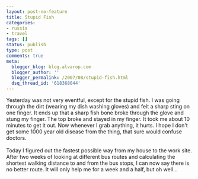 ```yaml
---
layout: post-no-feature
title: Stupid Fish
categories:
- russia
- travel
tags: []
status: publish
type: post
comments: true
meta:
  blogger_blog: blog.alvarop.com
  blogger_author: ''
  blogger_permalink: /2007/08/stupid-fish.html
  dsq_thread_id: '618368044'
---
```

Yesterday was not very eventful, except for the stupid fish. I was going through the dirt (wearing my dish washing gloves) and felt a sharp sting on one finger. It ends up that a sharp fish bone broke through the glove and stung my finger. The top broke and stayed in my finger. It took me about 10 minutes to get it out. Now whenever I grab anything, it hurts. I hope I don't get some 1000 year old disease from the thing, that sure would confuse doctors.<br /><br />Today I figured out the fastest possible way from my house to the work site. After two weeks of looking at different bus routes and calculating the shortest walking distance to and from the bus stops, I can now say there is no better route. It will only help me for a week and a half, but oh well...
